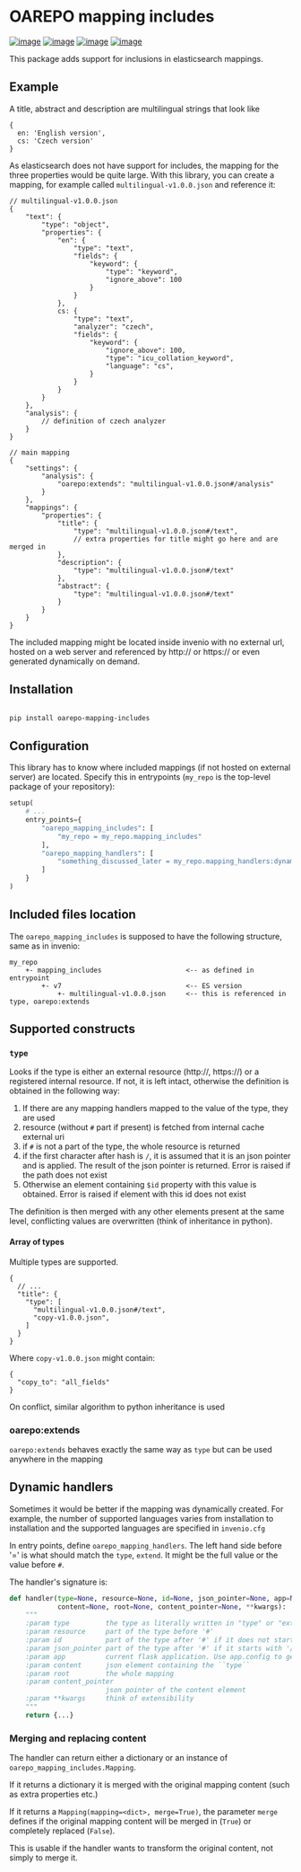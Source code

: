# OAREPO mapping includes

[![image][]][1]
[![image][2]][3]
[![image][4]][5]
[![image][6]][7]

This package adds support for inclusions in elasticsearch mappings.

## Example

A title, abstract and description are multilingual strings that look like 

```json5
{
  en: 'English version',
  cs: 'Czech version'
}
```

As elasticsearch does not have support for includes, the mapping for the three properties
would be quite large. With this library, you can create a mapping, for example called
``multilingual-v1.0.0.json`` and reference it:

```json5
// multilingual-v1.0.0.json
{
    "text": {
        "type": "object",
        "properties": {
            "en": {
                "type": "text",
                "fields": {
                    "keyword": {
                        "type": "keyword",
                        "ignore_above": 100
                    }
                } 
            },
            cs: {
                "type": "text",
                "analyzer": "czech",
                "fields": {
                    "keyword": {
                        "ignore_above": 100,
                        "type": "icu_collation_keyword",
                        "language": "cs",
                    }                    
                }
            }
        }
    },
    "analysis": {
        // definition of czech analyzer
    }
}
```

```json5
// main mapping
{
    "settings": {
        "analysis": {
            "oarepo:extends": "multilingual-v1.0.0.json#/analysis"
        }
    },
    "mappings": {
        "properties": {
            "title": {
                "type": "multilingual-v1.0.0.json#/text",
                // extra properties for title might go here and are merged in
            },
            "description": {
                "type": "multilingual-v1.0.0.json#/text"
            },
            "abstract": {
                "type": "multilingual-v1.0.0.json#/text"
            }
        }
    }
}
```

The included mapping might be located inside invenio with no external url, hosted on a web server
and referenced by http:// or https:// or even generated dynamically on demand.

## Installation

```bash

pip install oarepo-mapping-includes

```

## Configuration

This library has to know where included mappings (if not hosted on external server) are located.
Specify this in entrypoints (``my_repo`` is the top-level package of your repository):

```python
setup(
    # ...
    entry_points={
        "oarepo_mapping_includes": [
            "my_repo = my_repo.mapping_includes"
        ],
        "oarepo_mapping_handlers": [
            "something_discussed_later = my_repo.mapping_handlers:dynamic"
        ]
    }
)
```

## Included files location

The ``oarepo_mapping_includes`` is supposed to have the following structure, same as in invenio:

```
my_repo
    +- mapping_includes                     <-- as defined in entrypoint 
        +- v7                               <-- ES version
            +- multilingual-v1.0.0.json     <-- this is referenced in type, oarepo:extends
```

## Supported constructs

### ``type``

Looks if the type is either an external resource (http://, https://) or a registered internal
resource. If not, it is left intact, otherwise the definition is obtained in the following way:

  1. If there are any mapping handlers mapped to the value of the type, they are used
  2. resource (without ``#`` part if present) is fetched from internal cache external uri
  3. if ``#`` is not a part of the type, the whole resource is returned
  4. if the first character after hash is ``/``, it is assumed that it is an json pointer
     and is applied. The result of the json pointer is returned. Error is raised if the path
     does not exist
  5. Otherwise an element containing ``$id`` property with this value is obtained. Error 
     is raised if element with this id does not exist

The definition is then merged with any other elements present at the same level, conflicting
values are overwritten (think of inheritance in python).

#### Array of types

Multiple types are supported.

```json5
{
  // ...
  "title": {
    "type": [
      "multilingual-v1.0.0.json#/text",
      "copy-v1.0.0.json",
    ]
  }
}
```

Where ``copy-v1.0.0.json`` might contain:

```json5
{
  "copy_to": "all_fields"
}
```

On conflict, similar algorithm to python inheritance is used

### oarepo:extends

``oarepo:extends`` behaves exactly the same way as ``type`` but can be used anywhere in the mapping

## Dynamic handlers

Sometimes it would be better if the mapping was dynamically created. For example,
the number of supported languages varies from installation to installation and the 
supported languages are specified in ``invenio.cfg``

In entry points, define ``oarepo_mapping_handlers``. The left hand side before '='
is what should match the ``type``, ``extend``. It might be the full value or the
value before ``#``.

The handler's signature is:

```python
def handler(type=None, resource=None, id=None, json_pointer=None, app=None, 
            content=None, root=None, content_pointer=None, **kwargs):
    """
    :param type         the type as literally written in "type" or "extends" properties
    :param resource     part of the type before '#'
    :param id           part of the type after '#' if it does not start with '/'  
    :param json_pointer part of the type after '#' if it starts with '/'
    :param app          current flask application. Use app.config to get the current config
    :param content      json element containing the ``type`` 
    :param root         the whole mapping
    :param content_pointer 
                        json pointer of the content element
    :param **kwargs     think of extensibility
    """
    return {...}
```

### Merging and replacing content

The handler can return either a dictionary or an instance of ``oarepo_mapping_includes.Mapping``.

If it returns a dictionary it is merged with the original mapping content 
(such as extra properties etc.)

If it returns a ``Mapping(mapping=<dict>, merge=True)``, the parameter ``merge`` defines if 
the original mapping content will be merged in (``True``) or completely replaced (``False``).

This is usable if the handler wants to transform the original content, not simply to merge it.


  [image]: https://img.shields.io/github/license/oarepo/oarepo-mapping-includes.svg
  [1]: https://github.com/oarepo/oarepo-mapping-includes/blob/master/LICENSE
  [2]: https://img.shields.io/travis/oarepo/oarepo-mapping-includes.svg
  [3]: https://travis-ci.org/oarepo/oarepo-mapping-includes
  [4]: https://img.shields.io/coveralls/oarepo/oarepo-mapping-includes.svg
  [5]: https://coveralls.io/r/oarepo/oarepo-mapping-includes
  [6]: https://img.shields.io/pypi/v/oarepo-mapping-includes.svg
  [7]: https://pypi.org/pypi/oarepo-mapping-includes